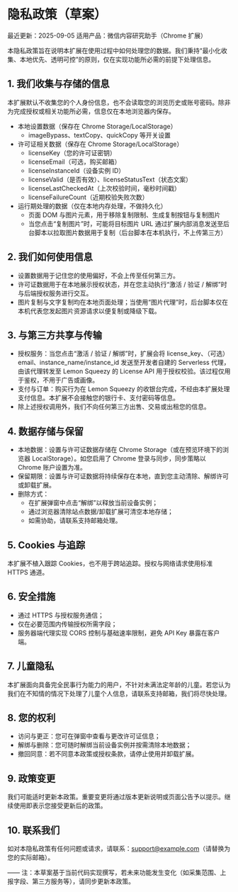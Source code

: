 # 隐私政策（草案）

最近更新：2025-09-05
适用产品：微信内容研究助手（Chrome 扩展）

本隐私政策旨在说明本扩展在使用过程中如何处理您的数据。我们秉持“最小化收集、本地优先、透明可控”的原则，仅在实现功能所必需的前提下处理信息。

## 1. 我们收集与存储的信息

本扩展默认不收集您的个人身份信息，也不会读取您的浏览历史或账号密码。除非为完成授权或相关功能所必需，信息仅在本地浏览器内保存。

- 本地设置数据（保存在 Chrome Storage/LocalStorage）
  - imageBypass、textCopy、quickCopy 等开关设置
- 许可证相关数据（保存在 Chrome Storage/LocalStorage）
  - licenseKey（您的许可证密钥）
  - licenseEmail（可选，购买邮箱）
  - licenseInstanceId（设备实例 ID）
  - licenseValid（是否有效）、licenseStatusText（状态文案）
  - licenseLastCheckedAt（上次校验时间，毫秒时间戳）
  - licenseFailureCount（近期校验失败次数）
- 运行期处理的数据（仅在本地内存处理，不做持久化）
  - 页面 DOM 与图片元素，用于移除复制限制、生成复制按钮与复制图片
  - 当您点击“复制图片”时，可能将目标图片 URL 通过扩展内部消息发送至后台脚本以拉取图片数据用于复制（后台脚本在本机执行，不上传第三方）

## 2. 我们如何使用信息

- 设置数据用于记住您的使用偏好，不会上传至任何第三方。
- 许可证数据用于在本地展示授权状态，并在您主动执行“激活 / 验证 / 解绑”时与后端授权服务进行交互。
- 图片复制与文字复制均在本地页面处理；当使用“图片代理”时，后台脚本仅在本机代表您发起图片资源请求以便复制或降级下载。

## 3. 与第三方共享与传输

- 授权服务：当您点击“激活 / 验证 / 解绑”时，扩展会将 license_key、（可选）email、instance_name/instance_id 发送至开发者自建的 Serverless 代理，由该代理转发至 Lemon Squeezy 的 License API 用于授权校验。该过程仅用于鉴权，不用于广告或画像。
- 支付与订单：购买行为在 Lemon Squeezy 的收银台完成，不经由本扩展处理支付信息。本扩展不会接触您的银行卡、支付密码等信息。
- 除上述授权调用外，我们不向任何第三方出售、交易或出租您的信息。

## 4. 数据存储与保留

- 本地数据：设置与许可证数据存储在 Chrome Storage（或在预览环境下的浏览器 LocalStorage）。如您启用了 Chrome 登录与同步，同步策略以 Chrome 账户设置为准。
- 保留期限：设置与许可证数据将持续保存在本地，直到您主动清除、解绑许可或卸载扩展。
- 删除方式：
  - 在扩展弹窗中点击“解绑”以释放当前设备实例；
  - 通过浏览器清除站点数据/卸载扩展可清空本地存储；
  - 如需协助，请联系支持邮箱处理。

## 5. Cookies 与追踪

本扩展不植入跟踪 Cookies，也不用于跨站追踪。授权与网络请求使用标准 HTTPS 通道。

## 6. 安全措施

- 通过 HTTPS 与授权服务通信；
- 仅在必要范围内传输授权所需字段；
- 服务器端代理实现 CORS 控制与基础速率限制，避免 API Key 暴露在客户端。

## 7. 儿童隐私

本扩展面向具备完全民事行为能力的用户，不针对未满法定年龄的儿童。若您认为我们在不知情的情况下处理了儿童个人信息，请联系支持邮箱，我们将尽快处理。

## 8. 您的权利

- 访问与更正：您可在弹窗中查看与更改许可证信息；
- 解绑与删除：您可随时解绑当前设备实例并按需清除本地数据；
- 撤回同意：若不同意本政策或授权条款，请停止使用并卸载扩展。

## 9. 政策变更

我们可能适时更新本政策。重要变更将通过版本更新说明或页面公告予以提示。继续使用即表示您接受更新后的政策。

## 10. 联系我们

如对本隐私政策有任何问题或请求，请联系：support@example.com（请替换为您的实际邮箱）。

——
注：本草案基于当前代码实现撰写，若未来功能发生变化（如采集范围、上报字段、第三方服务等），请同步更新本政策。